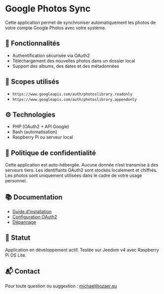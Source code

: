 # Google Photos Sync

Cette application permet de synchroniser automatiquement les photos de votre compte Google Photos avec votre système.

## 📸 Fonctionnalités
- Authentification sécurisée via OAuth2
- Téléchargement des nouvelles photos dans un dossier local
- Support des albums, des dates et des métadonnées

## 🔐 Scopes utilisés
- `https://www.googleapis.com/auth/photoslibrary.readonly`
- `https://www.googleapis.com/auth/photoslibrary.appendonly`

## ⚙️ Technologies
- PHP (OAuth2 + API Google)
- Bash (automatisation)
- Raspberry Pi ou serveur local

## 📄 Politique de confidentialité
Cette application est auto-hébergée. Aucune donnée n’est transmise à des serveurs tiers. Les identifiants OAuth2 sont stockés localement et chiffrés. Les photos sont uniquement utilisées dans le cadre de votre usage personnel.

## 📚 Documentation
- [Guide d’installation](docs/setup.md)
- [Configuration OAuth2](docs/oauth.md)
- [Dépannage](docs/troubleshooting.md)

## 🧪 Statut
Application en développement actif. Testée sur Jeedom v4 avec Raspberry Pi OS Lite.

## 📬 Contact
Pour toute question ou suggestion : [michael@ozaer.eu](mailto:michael@ozaer.eu)
